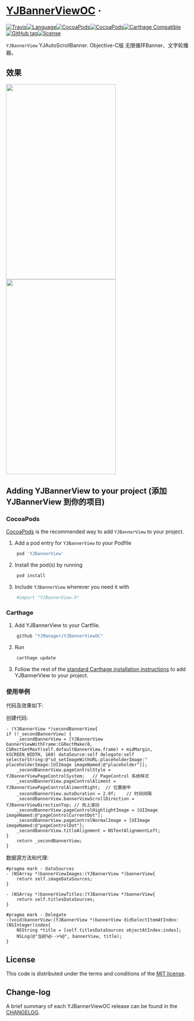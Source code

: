 # [YJBannerViewOC](https://github.com/YJManager/YJBannerViewOC) &middot; 

[![Travis](https://img.shields.io/travis/YJManager/YJBannerViewOC.svg?style=flat)](https://github.com/YJManager/YJBannerViewOC.git)[![Language](https://img.shields.io/badge/Language-Objective--C-FF7F24.svg?style=flat)](https://github.com/YJManager/YJBannerViewOC.git)[![CocoaPods](https://img.shields.io/cocoapods/p/YJBannerView.svg?style=flat)](https://github.com/YJManager/YJBannerViewOC.git)[![CocoaPods](https://img.shields.io/cocoapods/v/YJBannerView.svg?style=flat)](https://github.com/YJManager/YJBannerViewOC.git)[![Carthage Compatible](https://img.shields.io/badge/Carthage-compatible-4BC51D.svg?style=flat)](https://github.com/YJManager/YJBannerViewOC.git)[![GitHub tag](https://img.shields.io/github/tag/YJManager/YJBannerViewOC.svg?style=flat)](https://github.com/YJManager/YJBannerViewOC.git)[![license](https://img.shields.io/github/license/YJManager/YJBannerViewOC.svg?style=flat)](https://github.com/YJManager/YJBannerViewOC.git)

`YJBannerView` YJAutoScrollBanner. Objective-C版 无限循环Banner、文字轮播器。

## 效果
<img src="https://github.com/YJManager/YJBannerViewOC/blob/master/YJBannerViewDemo/Resources/Effect.gif" width="300" height="533" />  <img src="https://github.com/YJManager/YJBannerViewOC/blob/master/YJBannerViewDemo/Resources/bannerView.gif" width="300" height="533" />

## Adding YJBannerView to your project (添加 YJBannerView 到你的项目)

### CocoaPods

[CocoaPods](http://cocoapods.org) is the recommended way to add `YJBannerView` to your project.

1. Add a pod entry for `YJBannerView` to your Podfile </br>
```bash
    pod 'YJBannerView'
```
2. Install the pod(s) by running </br>
```bash
    pod install
```
3. Include `YJBannerView` wherever you need it with </br>
```bash
    #import "YJBannerView.h"
```

### Carthage

1. Add YJBannerView to your Cartfile. </br>
```bash
    github "YJManager/YJBannerViewOC"
```
2. Run 
```bash
    carthage update
```
3. Follow the rest of the [standard Carthage installation instructions](https://github.com/Carthage/Carthage#adding-frameworks-to-an-application) to add YJBannerView to your project.

### 使用举例

代码及效果如下:

创建代码:
```objc
- (YJBannerView *)secondBannerView{
if (!_secondBannerView) {
    _secondBannerView = [YJBannerView bannerViewWithFrame:CGRectMake(0, CGRectGetMaxY(self.defaultBannerView.frame) + midMargin, kSCREEN_WIDTH, 160) dataSource:self delegate:self selectorString:@"sd_setImageWithURL:placeholderImage:" placeholderImage:[UIImage imageNamed:@"placeholder"]];
    _secondBannerView.pageControlStyle = YJBannerViewPageControlSystem;   // PageControl 系统样式
    _secondBannerView.pageControlAliment = YJBannerViewPageControlAlimentRight;  // 位置居中
    _secondBannerView.autoDuration = 2.0f;    // 时间间隔
    _secondBannerView.bannerViewScrollDirection = YJBannerViewDirectionTop; // 向上滚动
    _secondBannerView.pageControlHighlightImage = [UIImage imageNamed:@"pageControlCurrentDot"];
    _secondBannerView.pageControlNormalImage = [UIImage imageNamed:@"pageControlDot"];
    _secondBannerView.titleAlignment = NSTextAlignmentLeft;
}
    return _secondBannerView;
}
```
数据源方法和代理:
```objc
#pragma mark - DataSources
- (NSArray *)bannerViewImages:(YJBannerView *)bannerView{
    return self.imageDataSources;
}

- (NSArray *)bannerViewTitles:(YJBannerView *)bannerView{
    return self.titlesDataSources;
}

#pragma mark - Delegate
-(void)bannerView:(YJBannerView *)bannerView didSelectItemAtIndex:(NSInteger)index{
    NSString *title = [self.titlesDataSources objectAtIndex:index];
    NSLog(@"当前%@-->%@", bannerView, title);
}
```

## License

This code is distributed under the terms and conditions of the [MIT license](LICENSE).

## Change-log

A brief summary of each YJBannerViewOC release can be found in the [CHANGELOG](CHANGELOG.mdown). 
